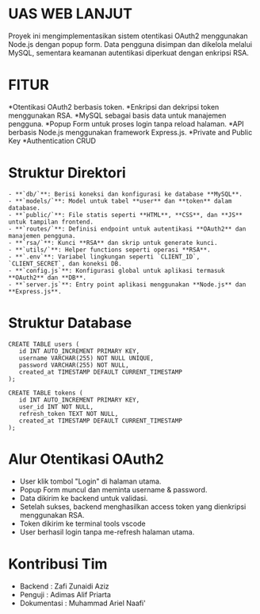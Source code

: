 # UAS WEB LANJUT 
Proyek ini mengimplementasikan sistem otentikasi OAuth2 menggunakan Node.js dengan popup form. Data pengguna disimpan dan dikelola melalui MySQL, sementara keamanan autentikasi diperkuat dengan enkripsi RSA.

# FITUR
*Otentikasi OAuth2 berbasis token.
*Enkripsi dan dekripsi token menggunakan RSA.
*MySQL sebagai basis data untuk manajemen pengguna.
*Popup Form untuk proses login tanpa reload halaman.
*API berbasis Node.js menggunakan framework Express.js.
*Private and Public Key
*Authentication CRUD

# Struktur Direktori
```,
- **`db/`**: Berisi koneksi dan konfigurasi ke database **MySQL**.  
- **`models/`**: Model untuk tabel **user** dan **token** dalam database.  
- **`public/`**: File statis seperti **HTML**, **CSS**, dan **JS** untuk tampilan frontend.  
- **`routes/`**: Definisi endpoint untuk autentikasi **OAuth2** dan manajemen pengguna.  
- **`rsa/`**: Kunci **RSA** dan skrip untuk generate kunci.  
- **`utils/`**: Helper functions seperti operasi **RSA**.  
- **`.env`**: Variabel lingkungan seperti `CLIENT_ID`, `CLIENT_SECRET`, dan koneksi DB.  
- **`config.js`**: Konfigurasi global untuk aplikasi termasuk **OAuth2** dan **DB**.  
- **`server.js`**: Entry point aplikasi menggunakan **Node.js** dan **Express.js**.
```

# Struktur Database
 ```.
CREATE TABLE users (
    id INT AUTO_INCREMENT PRIMARY KEY,
    username VARCHAR(255) NOT NULL UNIQUE,
    password VARCHAR(255) NOT NULL,
    created_at TIMESTAMP DEFAULT CURRENT_TIMESTAMP
);

CREATE TABLE tokens (
    id INT AUTO_INCREMENT PRIMARY KEY,
    user_id INT NOT NULL,
    refresh_token TEXT NOT NULL,
    created_at TIMESTAMP DEFAULT CURRENT_TIMESTAMP
);
```
# Alur Otentikasi OAuth2
* User klik tombol "Login" di halaman utama.
* Popup Form muncul dan meminta username & password.
* Data dikirim ke backend untuk validasi.
* Setelah sukses, backend menghasilkan access token yang dienkripsi menggunakan RSA.
* Token dikirim ke terminal tools vscode
* User berhasil login tanpa me-refresh halaman utama.

# Kontribusi Tim
- Backend     : Zafi Zunaidi Aziz
- Penguji     : Adimas Alif Priarta
- Dokumentasi : Muhammad Ariel Naafi'


